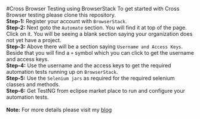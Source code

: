 #Cross Browser Testing using BrowserStack
To get started with Cross Browser testing please clone this repository.
<br>
**Step-1:** Register your account with `BrowserStack`.<br>
**Step-2:** Next goto the `Automate` section. You will find it at top of the page. Click on it. You will be seeing a blank section saying your organization does not yet have a project.<br>
**Step-3:** Above there will be a section saying `Username and Access Keys`. Beside that you will find a `+` symbol which you can click to get the username and access keys.<br>
**Step-4:** Use the username and the access keys to get the required automation tests running up on `BrowserStack`.<br>
**Step-5:** Use the `Selenium jars` as required for the required selenium classes and methods.<br>
**Step-6:** Get TestNG from eclipse market place to run and configure your automation tests.<br>
<br>
**Note:** For more details please visit my [blog](https://soumyajit2016.wordpress.com/2016/09/10/cross-browser-automation-using-browserstack-services/)